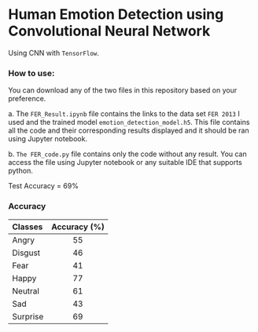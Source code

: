 # Human Emotion Detection using Convolutional Neural Network

Using CNN with `TensorFlow`.

### How to use:

You can download any of the two files in this repository based on your preference.

a.	The `FER_Result.ipynb` file contains the links to the data set `FER 2013` I used and the trained model `emotion_detection_model.h5`. This file contains all the code and their corresponding results displayed and it should be ran using Jupyter notebook. 

b.	`The FER_code.py` file contains only the code without any result. You can access the file using Jupyter notebook or any suitable IDE that supports python.

Test Accuracy = 69%

### Accuracy

| Classes     | Accuracy (%) | 
| :---        |    :----:   |
| Angry    | 55       | 
| Disgust   | 46      |
| Fear  | 41        |
| Happy  | 77       |
| Neutral   | 61        |
| Sad   | 43        |
| Surprise   | 69        |
